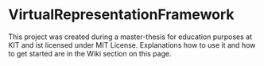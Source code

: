 # VirtualRepresentationFramework

This project was created during a master-thesis for education purposes at KIT and ist licensed under MIT License. Explanations how to use it and how to get started are in the Wiki section on this page.
